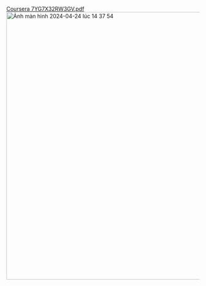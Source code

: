 [Coursera 7YG7X32RW3GV.pdf](https://github.com/autobot-tm/my-certificate/files/15090497/Coursera.7YG7X32RW3GV.pdf)
<img width="699" alt="Ảnh màn hình 2024-04-24 lúc 14 37 54" src="https://github.com/autobot-tm/my-certificate/assets/89328480/13f209d7-5a10-4669-a458-288e308a74e2">

